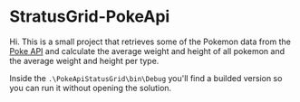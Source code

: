 # StratusGrid-PokeApi

Hi. This is a small project that retrieves some of the Pokemon data from the [Poke API](https://pokeapi.co) and calculate the average weight and height of all pokemon and the average weight and height per type.

Inside the <code>.\PokeApiStatusGrid\bin\Debug</code> you'll find a builded version so you can run it without opening the solution.
